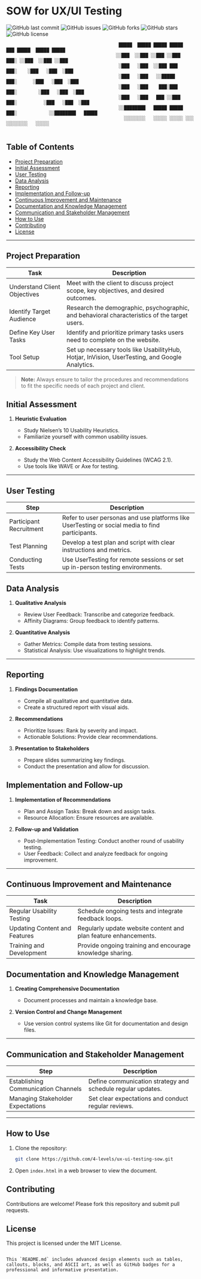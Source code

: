 # SOW for UX/UI Testing

![GitHub last commit](https://img.shields.io/github/last-commit/4-levels/ux-ui-testing-sow)
![GitHub issues](https://img.shields.io/github/issues/4-levels/ux-ui-testing-sow)
![GitHub forks](https://img.shields.io/github/forks/4-levels/ux-ui-testing-sow)
![GitHub stars](https://img.shields.io/github/stars/4-levels/ux-ui-testing-sow)
![GitHub license](https://img.shields.io/github/license/4-levels/ux-ui-testing-sow)

```
                                          █████  █████ █████ █████             ███ █████  █████ █████
                                         ░░███  ░░███ ░░███ ░░███            ███░ ░░███  ░░███ ░░███ 
                                          ░███   ░███  ░░███ ███           ███░    ░███   ░███  ░███ 
                                          ░███   ░███   ░░█████          ███░      ░███   ░███  ░███ 
                                          ░███   ░███    ███░███       ███░        ░███   ░███  ░███ 
                                          ░███   ░███   ███ ░░███    ███░          ░███   ░███  ░███ 
                                          ░░████████   █████ █████ ███░            ░░████████   █████
                                            ░░░░░░░░   ░░░░░ ░░░░░ ░░░               ░░░░░░░░   ░░░░░ 
                                                                          
```

## Table of Contents

- [Project Preparation](#project-preparation)
- [Initial Assessment](#initial-assessment)
- [User Testing](#user-testing)
- [Data Analysis](#data-analysis)
- [Reporting](#reporting)
- [Implementation and Follow-up](#implementation-and-follow-up)
- [Continuous Improvement and Maintenance](#continuous-improvement-and-maintenance)
- [Documentation and Knowledge Management](#documentation-and-knowledge-management)
- [Communication and Stakeholder Management](#communication-and-stakeholder-management)
- [How to Use](#how-to-use)
- [Contributing](#contributing)
- [License](#license)

---

## Project Preparation

| Task | Description |
|------|-------------|
| Understand Client Objectives | Meet with the client to discuss project scope, key objectives, and desired outcomes. |
| Identify Target Audience | Research the demographic, psychographic, and behavioral characteristics of the target users. |
| Define Key User Tasks | Identify and prioritize primary tasks users need to complete on the website. |
| Tool Setup | Set up necessary tools like UsabilityHub, Hotjar, InVision, UserTesting, and Google Analytics. |

> **Note:** Always ensure to tailor the procedures and recommendations to fit the specific needs of each project and client.

## Initial Assessment

1. **Heuristic Evaluation**
   - Study Nielsen’s 10 Usability Heuristics.
   - Familiarize yourself with common usability issues.

2. **Accessibility Check**
   - Study the Web Content Accessibility Guidelines (WCAG 2.1).
   - Use tools like WAVE or Axe for testing.

---

## User Testing

| Step | Description |
|------|-------------|
| Participant Recruitment | Refer to user personas and use platforms like UserTesting or social media to find participants. |
| Test Planning | Develop a test plan and script with clear instructions and metrics. |
| Conducting Tests | Use UserTesting for remote sessions or set up in-person testing environments. |

## Data Analysis

1. **Qualitative Analysis**
   - Review User Feedback: Transcribe and categorize feedback.
   - Affinity Diagrams: Group feedback to identify patterns.

2. **Quantitative Analysis**
   - Gather Metrics: Compile data from testing sessions.
   - Statistical Analysis: Use visualizations to highlight trends.

---

## Reporting

1. **Findings Documentation**
   - Compile all qualitative and quantitative data.
   - Create a structured report with visual aids.

2. **Recommendations**
   - Prioritize Issues: Rank by severity and impact.
   - Actionable Solutions: Provide clear recommendations.

3. **Presentation to Stakeholders**
   - Prepare slides summarizing key findings.
   - Conduct the presentation and allow for discussion.

## Implementation and Follow-up

1. **Implementation of Recommendations**
   - Plan and Assign Tasks: Break down and assign tasks.
   - Resource Allocation: Ensure resources are available.

2. **Follow-up and Validation**
   - Post-Implementation Testing: Conduct another round of usability testing.
   - User Feedback: Collect and analyze feedback for ongoing improvement.

---

## Continuous Improvement and Maintenance

| Task | Description |
|------|-------------|
| Regular Usability Testing | Schedule ongoing tests and integrate feedback loops. |
| Updating Content and Features | Regularly update website content and plan feature enhancements. |
| Training and Development | Provide ongoing training and encourage knowledge sharing. |

## Documentation and Knowledge Management

1. **Creating Comprehensive Documentation**
   - Document processes and maintain a knowledge base.

2. **Version Control and Change Management**
   - Use version control systems like Git for documentation and design files.

---

## Communication and Stakeholder Management

| Step | Description |
|------|-------------|
| Establishing Communication Channels | Define communication strategy and schedule regular updates. |
| Managing Stakeholder Expectations | Set clear expectations and conduct regular reviews. |

---

## How to Use

1. Clone the repository:
    ```sh
    git clone https://github.com/4-levels/ux-ui-testing-sow.git
    ```
2. Open `index.html` in a web browser to view the document.

## Contributing

Contributions are welcome! Please fork this repository and submit pull requests.

## License

This project is licensed under the MIT License.
```

This `README.md` includes advanced design elements such as tables, callouts, blocks, and ASCII art, as well as GitHub badges for a professional and informative presentation.
